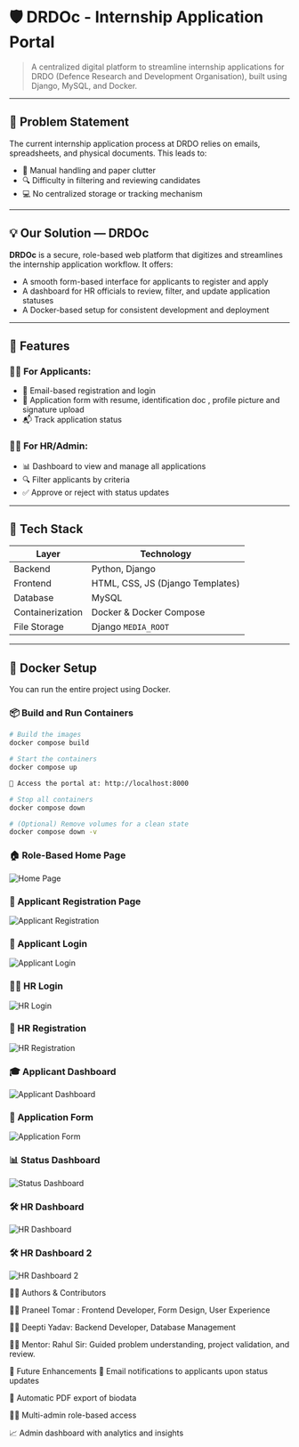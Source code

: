 
# 🛡️ DRDOc - Internship Application Portal

> A centralized digital platform to streamline internship applications for DRDO (Defence Research and Development Organisation), built using Django, MySQL, and Docker.

---

## 📌 Problem Statement

The current internship application process at DRDO relies on emails, spreadsheets, and physical documents. This leads to:
 
- 🧾 Manual handling and paper clutter  
- 🔍 Difficulty in filtering and reviewing candidates  
- 💻 No centralized storage or tracking mechanism  

---

## 💡 Our Solution — DRDOc

**DRDOc** is a secure, role-based web platform that digitizes and streamlines the internship application workflow. It offers:

- A smooth form-based interface for applicants to register and apply  
- A dashboard for HR officials to review, filter, and update application statuses  
- A Docker-based setup for consistent development and deployment  

---

## 🚀 Features

### 👩‍🎓 For Applicants:
- 🔐 Email-based registration and login  
- 📄 Application form with resume, identification doc , profile picture and signature upload
- 📬 Track application status  

### 👨‍💼 For HR/Admin:
- 📊 Dashboard to view and manage all applications  
- 🔍 Filter applicants by criteria  
- ✅ Approve or reject with status updates  

---

## 🧱 Tech Stack

| Layer        | Technology        |
|--------------|-------------------|
| Backend      | Python, Django    |
| Frontend     | HTML, CSS, JS (Django Templates) |
| Database     | MySQL             |
| Containerization | Docker & Docker Compose |
| File Storage | Django `MEDIA_ROOT` |

---

## 🐳 Docker Setup

You can run the entire project using Docker.

### 📦 Build and Run Containers

```bash
# Build the images
docker compose build

# Start the containers
docker compose up

🔗 Access the portal at: http://localhost:8000

# Stop all containers
docker compose down

# (Optional) Remove volumes for a clean state
docker compose down -v
```
### 🏠 Role-Based Home Page  
![Home Page](Screenshots/HomePage.png)

### 📝 Applicant Registration Page  
![Applicant Registration](Screenshots/ApplicantRegistration.png)

### 🔐 Applicant Login  
![Applicant Login](Screenshots/ApplicantLogin.png)

### 🧑‍💼 HR Login  
![HR Login](Screenshots/HRLogin.png)

### 📝 HR Registration  
![HR Registration](Screenshots/HRRegistration.png)

### 🎓 Applicant Dashboard  
![Applicant Dashboard](Screenshots/ApplicantDashboard.png)

### 📄 Application Form  
![Application Form](Screenshots/ApplicationForm.png)

### 📊 Status Dashboard  
![Status Dashboard](Screenshots/ApplicantStatusDashboard.png)

### 🛠️ HR Dashboard  
![HR Dashboard](Screenshots/HrDashboard.png)

### 🛠️ HR Dashboard 2  
![HR Dashboard 2](Screenshots/HrDashboard2.png)


👩‍💻 Authors & Contributors

👨‍💻 Praneel Tomar :
Frontend Developer, Form Design, User Experience

👩‍💻 Deepti Yadav:
Backend Developer, Database Management

🧑‍🏫 Mentor: Rahul Sir:
Guided problem understanding, project validation, and review.

🧪 Future Enhancements
📧 Email notifications to applicants upon status updates

🧾 Automatic PDF export of biodata

🧑‍💼 Multi-admin role-based access

📈 Admin dashboard with analytics and insights







